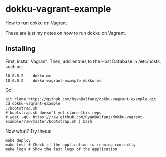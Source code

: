 dokku-vagrant-example
=====================

How to run dokku on Vagrant

These are just my notes on how to run dokku on Vagrant.

Installing
----------

First, install Vagrant. Then, add entries to the Host Database in /etc/hosts, such as:

	10.0.0.2	dokku.me
	10.0.0.2	dokku-vagrant-example.dokku.me

Go!

	git clone https://github.com/RyanBalfanz/dokku-vagrant-example.git
	cd dokku-vagrant-example
	./bootstrap.sh
	# bootstrap.sh doesn't yet clone this repo
	# wget -qO- https://raw.github.com/RyanBalfanz/dokku-vagrant-example/raw/master/bootstrap.sh | bash

Now what? Try these:

	make deploy
	make test # Check if the application is running correctly
	make logs # Show the last logs of the application
